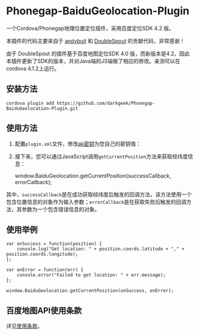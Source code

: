 Phonegap-BaiduGeolocation-Plugin
================================

一个Cordova/Phonegap地理位置定位插件，采用百度定位SDK 4.2 版。

本插件的代码主要来自于 [andybuit](https://github.com/andybuit/phonegap-baidu-location) 和 [DoubleSpout](https://github.com/DoubleSpout/phonegap_baidu_sdk_location) 的贡献代码，非常感谢！

由于 DoubleSpout 的插件基于百度地图定位SDK 4.0 版，而新版本是4.2，因此本插件更新了SDK的版本，并对Java端的JS端做了相应的修改。亲测可以在cordova 4.1.2上运行。

## 安装方法

    cordova plugin add https://github.com/darkgeek/Phonegap-BaiduGeolocation-Plugin.git

## 使用方法

1. 配置`plugin.xml`文件，修改[ak密钥](http://lbsyun.baidu.com/apiconsole/key?application=key)为您自己的密钥值：

    <config-file target="AndroidManifest.xml" parent="/manifest/application">
        <meta-data android:name="com.baidu.lbsapi.API_KEY" android:value="您的密钥" />
    </config-file>

2. 接下来，您可以通过JavaScript调用`getCurrentPosition`方法来获取经纬度信息：
 
    window.BaiduGeolocation.getCurrentPosition(successCallback, errorCallback);

其中，`successCallback`是在成功获取经纬度后触发的回调方法，该方法使用一个包含位置信息的对象作为输入参数；`errorCallback`是在获取失败后触发的回调方法，其参数为一个包含错误信息的对象。

## 使用举例

    var onSuccess = function(position) {
        console.log("Get location: " + position.coords.latitude + "," + position.coords.longitude);
    };

    var onError = function(err) {
        console.error("Failed to get location: " + err.message);
    };

    window.BaiduGeolocation.getCurrentPosition(onSuccess, onError);

## 百度地图API使用条款

详见[使用条款](http://developer.baidu.com/map/index.php?title=open/law)。

